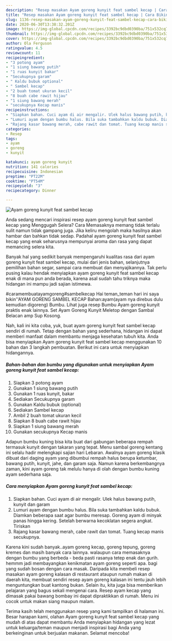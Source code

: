 ```yaml
---
description: "Resep masakan Ayam goreng kunyit feat sambel kecap | Cara Bikin Ayam goreng kunyit feat sambel kecap Yang Mudah Dan Praktis"
title: "Resep masakan Ayam goreng kunyit feat sambel kecap | Cara Bikin Ayam goreng kunyit feat sambel kecap Yang Mudah Dan Praktis"
slug: 1136-resep-masakan-ayam-goreng-kunyit-feat-sambel-kecap-cara-bikin-ayam-goreng-kunyit-feat-sambel-kecap-yang-mudah-dan-praktis
date: 2020-06-30T13:38:32.201Z
image: https://img-global.cpcdn.com/recipes/3392bc9dbd0390ba/751x532cq70/ayam-goreng-kunyit-feat-sambel-kecap-foto-resep-utama.jpg
thumbnail: https://img-global.cpcdn.com/recipes/3392bc9dbd0390ba/751x532cq70/ayam-goreng-kunyit-feat-sambel-kecap-foto-resep-utama.jpg
cover: https://img-global.cpcdn.com/recipes/3392bc9dbd0390ba/751x532cq70/ayam-goreng-kunyit-feat-sambel-kecap-foto-resep-utama.jpg
author: Ola Ferguson
ratingvalue: 4.5
reviewcount: 11
recipeingredient:
- "3 potong ayam"
- "1 siung bawang putih"
- "1 ruas kunyit bakar"
- "Secukupnya garam"
- " Kaldu bubuk optional"
- " Sambel kecap"
- "2 buah tomat ukuran kecil"
- "8 buah cabe rawit hijau"
- "1 siung bawang merah"
- "secukupnya Kecap manis"
recipeinstructions:
- "Siapkan bahan. Cuci ayam di air mengalir. Ulek halus bawang putih, kunyit dan garam"
- "Lumuri ayam dengan bumbu halus. Bila suka tambahkan kaldu bubuk. Diamkan beberapa saat agar bumbu meresap. Goreng ayam di minyak panas hingga kering. Setelah berwarna kecoklatan segera angkat. Tiriskan"
- "Rajang kasar bawang merah, cabe rawit dan tomat. Tuang kecap manis secukupnya."
categories:
- Resep
tags:
- ayam
- goreng
- kunyit

katakunci: ayam goreng kunyit 
nutrition: 141 calories
recipecuisine: Indonesian
preptime: "PT22M"
cooktime: "PT54M"
recipeyield: "3"
recipecategory: Dinner

---
```



![Ayam goreng kunyit feat sambel kecap](https://img-global.cpcdn.com/recipes/3392bc9dbd0390ba/751x532cq70/ayam-goreng-kunyit-feat-sambel-kecap-foto-resep-utama.jpg)

Anda sedang mencari inspirasi resep ayam goreng kunyit feat sambel kecap yang Menggugah Selera? Cara Memasaknya memang tidak terlalu sulit namun tidak gampang juga. Jika keliru mengolah maka hasilnya akan hambar dan bahkan tidak sedap. Padahal ayam goreng kunyit feat sambel kecap yang enak seharusnya mempunyai aroma dan rasa yang dapat memancing selera kita.

Banyak hal yang sedikit banyak mempengaruhi kualitas rasa dari ayam goreng kunyit feat sambel kecap, mulai dari jenis bahan, selanjutnya pemilihan bahan segar, sampai cara membuat dan menyajikannya. Tak perlu pusing kalau hendak menyiapkan ayam goreng kunyit feat sambel kecap enak di mana pun anda berada, karena asal sudah tahu triknya maka hidangan ini mampu jadi sajian istimewa.

#caramembuatayamgoreng#sambelkecap Hai teman_teman hari ini saya bikin&#39;&#39;AYAM GORENG SAMBEL KECAP Bahan:ayam(ayam nya direbus dulu kemudian digoreng) Bumbu. Lihat juga resep Bumbu Ayam goreng kunyit praktis enak lainnya. Set Ayam Goreng Kunyit Meletop dengan Sambal Belacan amp Sup Kosong.


Nah, kali ini kita coba, yuk, buat ayam goreng kunyit feat sambel kecap sendiri di rumah. Tetap dengan bahan yang sederhana, hidangan ini dapat memberi manfaat dalam membantu menjaga kesehatan tubuh kita. Anda bisa menyiapkan Ayam goreng kunyit feat sambel kecap menggunakan 10 bahan dan 3 langkah pembuatan. Berikut ini cara untuk menyiapkan hidangannya.

<!--inarticleads1-->

##### Bahan-bahan dan bumbu yang digunakan untuk menyiapkan Ayam goreng kunyit feat sambel kecap:

1. Siapkan 3 potong ayam
1. Gunakan 1 siung bawang putih
1. Gunakan 1 ruas kunyit, bakar
1. Sediakan Secukupnya garam
1. Gunakan  Kaldu bubuk (optional)
1. Sediakan  Sambel kecap
1. Ambil 2 buah tomat ukuran kecil
1. Siapkan 8 buah cabe rawit hijau
1. Siapkan 1 siung bawang merah
1. Gunakan secukupnya Kecap manis


Adapun bumbu kuning bisa kita buat dari gabungan beberapa rempah termasuk kunyit dengan takaran yang tepat. Menu sambal goreng kentang ini selalu hadir melengkapi sajian hari Lebaran. Awalnya ayam goreng klasik dibuat dari daging ayam yang dibumbui rempah halus berupa ketumbar, bawang putih, kunyit, jahe, dan garam saja. Namun karena berkembangnya zaman, kini ayam goreng tak melulu hanya di olah dengan bumbu kuning ayam sederhana saja. 

<!--inarticleads2-->

##### Cara menyiapkan Ayam goreng kunyit feat sambel kecap:

1. Siapkan bahan. Cuci ayam di air mengalir. Ulek halus bawang putih, kunyit dan garam
1. Lumuri ayam dengan bumbu halus. Bila suka tambahkan kaldu bubuk. Diamkan beberapa saat agar bumbu meresap. Goreng ayam di minyak panas hingga kering. Setelah berwarna kecoklatan segera angkat. Tiriskan
1. Rajang kasar bawang merah, cabe rawit dan tomat. Tuang kecap manis secukupnya.


Karena kini sudah banyak..ayam goreng kecap, goreng tepung, goreng kremes dan masih banyak cara lainnya. walaupun cara memasaknya dengan bumbu yang berbeda - beda pasti rasanya tetep enak dan gurih. hemmm jadi membayangkan kenikmatan ayam goreng seperti apa. bagi yang sudah bosan dengan cara masak. Daripada kita membeli resep masakan ayam goreng kalasan di restaurant ataupun rumah makan di daerah kita, membuat sendiri resep ayam goreng kalasan ini tentu jauh lebih menguntungkan buat kantong bukan. Selain itu, kita juga bisa memberikan pelajaran yang bagus sekali mengenai cara. Resep ayam kecap yang dimasak pakai bawang bombay ini dapat dipraktikkan di rumah. Menu ini cocok untuk makan siang maupun malam. 

Terima kasih telah menggunakan resep yang kami tampilkan di halaman ini. Besar harapan kami, olahan Ayam goreng kunyit feat sambel kecap yang mudah di atas dapat membantu Anda menyiapkan hidangan yang lezat untuk keluarga/teman maupun menjadi inspirasi bagi Anda yang berkeinginan untuk berjualan makanan. Selamat mencoba!

